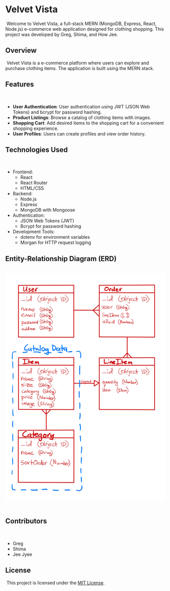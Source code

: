 # Velvet Vista
​
Welcome to Velvet Vista, a full-stack MERN (MongoDB, Express, React, Node.js) e-commerce web application designed for clothing shopping. This project was developed by Greg, Shima, and How Jee.
​
## Overview
​
Velvet Vista is a e-commerce platform where users can explore and purchase clothing items. The application is built using the MERN stack.
​
## Features
​
- **User Authentication**: User authentication using JWT (JSON Web Tokens) and bcrypt for password hashing.
- **Product Listings**: Browse a catalog of clothing items with images.
- **Shopping Cart**: Add desired items to the shopping cart for a convenient shopping experience.
- **User Profiles**: Users can create profiles and view order history.
​
## **Technologies Used**
​
- Frontend:
​
  - React
​
  - React Router
​
  - HTML/CSS
​
- Backend:
​
  - Node.js
​
  - Express
​
  - MongoDB with Mongoose
​
- Authentication:
​
  - JSON Web Tokens (JWT)
​
  - Bcrypt for password hashing
​
- Development Tools:
​
  - dotenv for environment variables
​
  - Morgan for HTTP request logging
​
## Entity-Relationship Diagram (ERD)
​
![ERD image](/public/ERD-diagram.jpg)
​
## **Contributors**
​
- Greg
​
- Shima
​
- Jee Jyee
​
## **License**
​
This project is licensed under the [MIT
License](https://chat.openai.com/c/LICENSE).